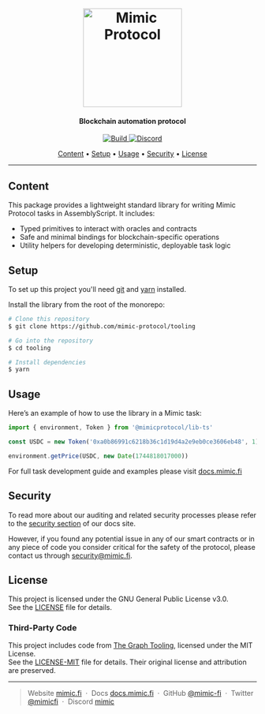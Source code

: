 <h1 align="center">
  <a href="https://mimic.fi"><img src="https://www.mimic.fi/logo.png" alt="Mimic Protocol" width="200"></a> 
</h1>

<h4 align="center">Blockchain automation protocol</h4>

<p align="center">
  <a href="https://github.com/mimic-protocol/tooling/actions/workflows/ci.yml">
    <img src="https://github.com/mimic-protocol/tooling/actions/workflows/ci.yml/badge.svg" alt="Build">
  </a>
  <a href="https://discord.mimic.fi">
    <img alt="Discord" src="https://img.shields.io/discord/989984112397922325">
  </a>
</p>

<p align="center">
  <a href="#content">Content</a> •
  <a href="#setup">Setup</a> •
  <a href="#usage">Usage</a> •
  <a href="#security">Security</a> •
  <a href="#license">License</a>
</p>

---

## Content 

This package provides a lightweight standard library for writing Mimic Protocol tasks in AssemblyScript. It includes:

- Typed primitives to interact with oracles and contracts
- Safe and minimal bindings for blockchain-specific operations
- Utility helpers for developing deterministic, deployable task logic

## Setup

To set up this project you'll need [git](https://git-scm.com) and [yarn](https://classic.yarnpkg.com) installed. 

Install the library from the root of the monorepo:

```bash
# Clone this repository
$ git clone https://github.com/mimic-protocol/tooling

# Go into the repository
$ cd tooling

# Install dependencies
$ yarn
```

## Usage

Here’s an example of how to use the library in a Mimic task:

```ts
import { environment, Token } from '@mimicprotocol/lib-ts'

const USDC = new Token('0xa0b86991c6218b36c1d19d4a2e9eb0ce3606eb48', 1)

environment.getPrice(USDC, new Date(1744818017000))
```

For full task development guide and examples please visit [docs.mimic.fi](https://docs.mimic.fi/)

## Security

To read more about our auditing and related security processes please refer to the [security section](https://docs.mimic.fi/miscellaneous/security) of our docs site.

However, if you found any potential issue in any of our smart contracts or in any piece of code you consider critical
for the safety of the protocol, please contact us through <a href="mailto:security@mimic.fi">security@mimic.fi</a>.

## License

This project is licensed under the GNU General Public License v3.0.  
See the [LICENSE](../../LICENSE) file for details.

### Third-Party Code

This project includes code from [The Graph Tooling](https://github.com/graphprotocol/graph-tooling), licensed under the MIT License.  
See the [LICENSE-MIT](https://github.com/graphprotocol/graph-tooling/blob/27659e56adfa3ef395ceaf39053dc4a31e6d86b7/LICENSE-MIT) file for details.
Their original license and attribution are preserved.


---

> Website [mimic.fi](https://mimic.fi) &nbsp;&middot;&nbsp;
> Docs [docs.mimic.fi](https://docs.mimic.fi) &nbsp;&middot;&nbsp;
> GitHub [@mimic-fi](https://github.com/mimic-fi) &nbsp;&middot;&nbsp;
> Twitter [@mimicfi](https://twitter.com/mimicfi) &nbsp;&middot;&nbsp;
> Discord [mimic](https://discord.mimic.fi)
